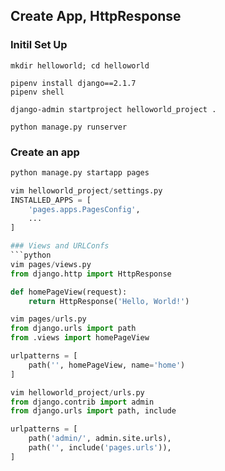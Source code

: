 ## Create App, HttpResponse 

### Initil Set Up
```shell
mkdir helloworld; cd helloworld

pipenv install django==2.1.7
pipenv shell

django-admin startproject helloworld_project .

python manage.py runserver
```

### Create an app
```python
python manage.py startapp pages

vim helloworld_project/settings.py
INSTALLED_APPS = [
    'pages.apps.PagesConfig',
    ...
]

### Views and URLConfs
```python
vim pages/views.py
from django.http import HttpResponse

def homePageView(request):
    return HttpResponse('Hello, World!')
```

```python
vim pages/urls.py
from django.urls import path
from .views import homePageView

urlpatterns = [
    path('', homePageView, name='home')
]
```

```python
vim helloworld_project/urls.py
from django.contrib import admin
from django.urls import path, include

urlpatterns = [
    path('admin/', admin.site.urls),
    path('', include('pages.urls')),
]
```